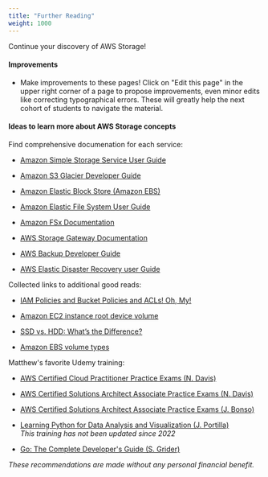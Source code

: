 ```yaml
---
title: "Further Reading"
weight: 1000
---
```


Continue your discovery of AWS Storage!
<br>

#### Improvements
  - Make improvements to these pages! Click on "Edit this page" in the upper right corner of a page to 
    propose improvements, even minor edits like correcting typographical errors. These will 
    greatly help the next cohort of students to navigate the material.

#### Ideas to learn more about AWS Storage concepts
Find comprehensive documenation for each service:
- [Amazon Simple Storage Service User Guide](https://docs.aws.amazon.com/AmazonS3/latest/userguide/Welcome.html)

- [Amazon S3 Glacier Developer Guide](https://docs.aws.amazon.com/amazonglacier/latest/dev/introduction.html)

- [Amazon Elastic Block Store (Amazon EBS)](https://docs.aws.amazon.com/AWSEC2/latest/UserGuide/AmazonEBS.html)

- [Amazon Elastic File System User Guide](https://docs.aws.amazon.com/efs/latest/ug/whatisefs.html)

- [Amazon FSx Documentation](https://docs.aws.amazon.com/fsx/?id=docs_gateway)

- [AWS Storage Gateway Documentation](https://docs.aws.amazon.com/storagegateway/?id=docs_gateway)

- [AWS Backup Developer Guide](https://docs.aws.amazon.com/aws-backup/latest/devguide/whatisbackup.html)

- [AWS Elastic Disaster Recovery user Guide](https://docs.aws.amazon.com/drs/latest/userguide/what-is-drs.html)


Collected links to additional good reads:
- [IAM Policies and Bucket Policies and ACLs! Oh, My!](https://aws.amazon.com/blogs/security/iam-policies-and-bucket-policies-and-acls-oh-my-controlling-access-to-s3-resources/)
  
- [Amazon EC2 instance root device volume](https://docs.aws.amazon.com/AWSEC2/latest/UserGuide/RootDeviceStorage.html)

- [SSD vs. HDD: What’s the Difference?](https://iosafe.com/data-protection-topics/ssd-vs-hdd/)

- [Amazon EBS volume types](https://aws.amazon.com/ebs/volume-types/)


Matthew's favorite Udemy training:
- [AWS Certified Cloud Practitioner Practice Exams (N. Davis)](https://www.udemy.com/course/aws-certified-cloud-practitioner-practice-exams-c/)

- [AWS Certified Solutions Architect Associate Practice Exams (N. Davis)](https://www.udemy.com/course/aws-certified-solutions-architect-associate-practice-tests-k/)

- [AWS Certified Solutions Architect Associate Practice Exams (J. Bonso)](https://www.udemy.com/course/aws-certified-solutions-architect-associate-amazon-practice-exams-saa-c03/)

- [Learning Python for Data Analysis and Visualization (J. Portilla)](https://www.udemy.com/course/learning-python-for-data-analysis-and-visualization/)  
*This training has not been updated since 2022*

- [Go: The Complete Developer's Guide (S. Grider)](https://www.udemy.com/course/go-the-complete-developers-guide/)

*These recommendations are made without any personal financial benefit.*
